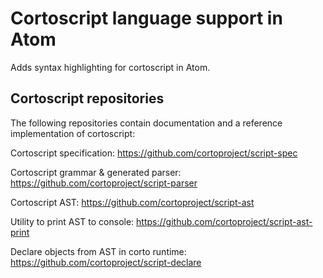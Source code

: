 # Cortoscript language support in Atom
Adds syntax highlighting for cortoscript in Atom.

## Cortoscript repositories
The following repositories contain documentation and a reference implementation of cortoscript:

Cortoscript specification:
https://github.com/cortoproject/script-spec

Cortoscript grammar & generated parser:
https://github.com/cortoproject/script-parser

Cortoscript AST:
https://github.com/cortoproject/script-ast

Utility to print AST to console:
https://github.com/cortoproject/script-ast-print

Declare objects from AST in corto runtime:
https://github.com/cortoproject/script-declare

